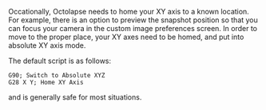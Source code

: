 Occationally, Octolapse needs to home your XY axis to a known location.  For example, there is an option to preview the snapshot position so that you can focus your camera in the custom image preferences screen.  In order to move to the proper place, your XY axes need to be homed, and put into absolute XY axis mode.

The default script is as follows:
```
G90; Switch to Absolute XYZ
G28 X Y; Home XY Axis
```
and is generally safe for most situations.
